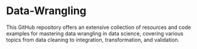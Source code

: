 # Data-Wrangling
This GitHub repository offers an extensive collection of resources and code examples for mastering data wrangling in data science, covering various topics from data cleaning to integration, transformation, and validation.
